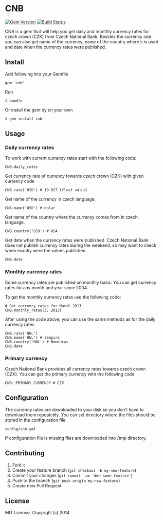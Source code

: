 # CNB

[![Gem Version](https://badge.fury.io/rb/cnb.png)](http://badge.fury.io/rb/cnb)
[![Build Status](https://travis-ci.org/ucetnictvi-on-line/cnb.png?branch=master)](https://travis-ci.org/ucetnictvi-on-line/cnb)

CNB is a gem that will help you get daily and monthly currency rates for czech crown (CZK) from Czech National Bank. Besides the currency rate you can also get name of the currency, name of the country where it is used and date when the currency rates were published.


## Install

Add following into your Gemfile

    gem 'cnb'

Run

    $ bundle

Or install the gem by on your own

    $ gem install cnb


## Usage


### Daily currency rates
To work with current currency rates start with the following code:

    CNB.daily_rates

Get currency rate of currency towards czech crown (CZK) with given currency code

    CNB.rate('USD') # 19.927 (float value)

Get name of the currency in czech language.

    CNB.name('USD') # dolar

Get name of the country where the currency comes from in czech language.

    CNB.country('USD') # USA

Get date when the currency rates were published. Czech National Bank does not publish currency rates during the weekend, so may want to check when exactly were the values published.

    CNB.date


### Monthly currency rates

Some currency rates are published on monthly basis. You can get currency rates for any month and year since 2004.

To get the monthly currency rates use the following code:

    # Get currency rates for March 2013
    CNB.monthly_rates(3, 2013)

After using the code above, you can use the same methods as for the daily currency rates.

    CNB.rate('HNL')
    CNB.name('HNL') # lempira
    CNB.country('HNL') # Honduras
    CNB.date


### Primary currency

Czech National Bank provides all currency rates towards czech crown (CZK). You can get the primary currency with the following code

    CNB::PRIMARY_CURRENCY # CZK


## Configuration

The currency rates are downloaded to your disk so you don't have to download them repeatedly. You can set directory where the files should be stored in the configuration file

    config/cnb.yml

If configuration file is missing files are downloaded into /tmp directory.


## Contributing

1. Fork it
2. Create your feature branch (`git checkout -b my-new-feature`)
3. Commit your changes (`git commit -am 'Add some feature'`)
4. Push to the branch (`git push origin my-new-feature`)
5. Create new Pull Request


## License
MIT License. Copyright (c) 2014
